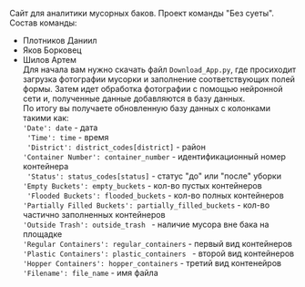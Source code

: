 Сайт для аналитики мусорных баков.
Проект команды "Без суеты".
Состав команды:
- Плотников Даниил
- Яков Борковец
- Шилов Артем <br />
Для начала вам нужно скачать файл `Download_App.py`, где просиходит загрузка фотографии мусорки и заполнение соответствующих полей формы.
Затем идет обработка фотографии с помощью нейронной сети и, полученные данные добавляются в базу данных.
<br /> По итогу вы получаете обновленную базу данных с колонками такими как: <br />
` 'Date': date ` - дата <br /> 
` 'Time': time` - время <br />
` 'District': district_codes[district]` - район <br />
`'Container Number': container_number` - идентификационный номер контейнера <br />
` 'Status': status_codes[status]` - статус "до" или "после" уборки <br />
` 'Empty Buckets': empty_buckets ` - кол-во пустых контейнеров <br />
` 'Flooded Buckets': flooded_buckets` - кол-во полных контейнеров <br />
`'Partially Filled Buckets': partially_filled_buckets` - кол-во частично заполненных контейнеров <br />
`'Outside Trash': outside_trash ` - наличие мусора вне бака на площадке <br />
`'Regular Containers': regular_containers` - первый вид контейнеров <br />
`'Plastic Containers': plastic_containers ` - второй вид контейнеров <br />
`'Hopper Containers': hopper_containers` - третий вид контенейров <br />
`'Filename': file_name` - имя файла <br />
  
